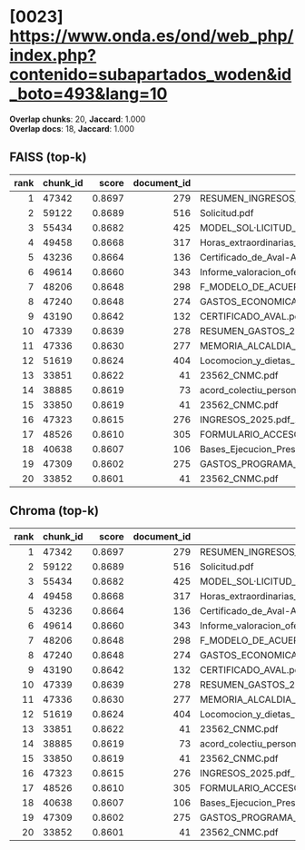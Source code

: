 # [0023] https://www.onda.es/ond/web_php/index.php?contenido=subapartados_woden&id_boto=493&lang=10

**Overlap chunks**: 20, **Jaccard**: 1.000  
**Overlap docs**: 18, **Jaccard**: 1.000

## FAISS (top-k)
rank | chunk_id | score | document_id | title
---:|---|---:|---:|---
1 | 47342 | 0.8697 | 279 | RESUMEN_INGRESOS_2025.pdf_1742285328909.pdf
2 | 59122 | 0.8689 | 516 | Solicitud.pdf
3 | 55434 | 0.8682 | 425 | MODEL_SOL·LICITUD_ESCOLETA_ESTIU_2025 (1).pdf
4 | 49458 | 0.8668 | 317 | Horas_extraordinarias_junio.pdf
5 | 43236 | 0.8664 | 136 | Certificado_de_Aval-Ayuntamiento_de_Onda_Servicios_AGE_logo.pdf
6 | 49614 | 0.8660 | 343 | Informe_valoracion_ofertas_S2._Suministro_y_servicio_de_impresion.pdf
7 | 48206 | 0.8648 | 298 | F_MODELO_DE_ACUERDO_SOL_AYC_RED_INTERIOR_PARA_AUTOCONSUMO_PROYECTO_PABELLON.pdf
8 | 47240 | 0.8648 | 274 | GASTOS_ECONOMICA_2025.pdf_1742285328993.pdf
9 | 43190 | 0.8642 | 132 | CERTIFICADO_AVAL.pdf
10 | 47339 | 0.8639 | 278 | RESUMEN_GASTOS_2025.pdf_1742285328925.pdf
11 | 47336 | 0.8630 | 277 | MEMORIA_ALCALDIA_PRESUPUESTO_2025.pdf_1742285328938.pdf
12 | 51619 | 0.8624 | 404 | Locomocion_y_dietas_Las_Rozas_civinet.pdf
13 | 33851 | 0.8622 | 41 | 23562_CNMC.pdf
14 | 38885 | 0.8619 | 73 | acord_colectiu_personal_funcionari_2025.pdf
15 | 33850 | 0.8619 | 41 | 23562_CNMC.pdf
16 | 47323 | 0.8615 | 276 | INGRESOS_2025.pdf_1742285328954.pdf
17 | 48526 | 0.8610 | 305 | FORMULARIO_ACCESO_PID.pdf
18 | 40638 | 0.8607 | 106 | Bases_Ejecucion_Presupuesto_2025.pdf
19 | 47309 | 0.8602 | 275 | GASTOS_PROGRAMA_2025.pdf_1742285328968.pdf
20 | 33852 | 0.8601 | 41 | 23562_CNMC.pdf

## Chroma (top-k)
rank | chunk_id | score | document_id | title
---:|---|---:|---:|---
1 | 47342 | 0.8697 | 279 | RESUMEN_INGRESOS_2025.pdf_1742285328909.pdf
2 | 59122 | 0.8689 | 516 | Solicitud.pdf
3 | 55434 | 0.8682 | 425 | MODEL_SOL·LICITUD_ESCOLETA_ESTIU_2025 (1).pdf
4 | 49458 | 0.8668 | 317 | Horas_extraordinarias_junio.pdf
5 | 43236 | 0.8664 | 136 | Certificado_de_Aval-Ayuntamiento_de_Onda_Servicios_AGE_logo.pdf
6 | 49614 | 0.8660 | 343 | Informe_valoracion_ofertas_S2._Suministro_y_servicio_de_impresion.pdf
7 | 48206 | 0.8648 | 298 | F_MODELO_DE_ACUERDO_SOL_AYC_RED_INTERIOR_PARA_AUTOCONSUMO_PROYECTO_PABELLON.pdf
8 | 47240 | 0.8648 | 274 | GASTOS_ECONOMICA_2025.pdf_1742285328993.pdf
9 | 43190 | 0.8642 | 132 | CERTIFICADO_AVAL.pdf
10 | 47339 | 0.8639 | 278 | RESUMEN_GASTOS_2025.pdf_1742285328925.pdf
11 | 47336 | 0.8630 | 277 | MEMORIA_ALCALDIA_PRESUPUESTO_2025.pdf_1742285328938.pdf
12 | 51619 | 0.8624 | 404 | Locomocion_y_dietas_Las_Rozas_civinet.pdf
13 | 33851 | 0.8622 | 41 | 23562_CNMC.pdf
14 | 38885 | 0.8619 | 73 | acord_colectiu_personal_funcionari_2025.pdf
15 | 33850 | 0.8619 | 41 | 23562_CNMC.pdf
16 | 47323 | 0.8615 | 276 | INGRESOS_2025.pdf_1742285328954.pdf
17 | 48526 | 0.8610 | 305 | FORMULARIO_ACCESO_PID.pdf
18 | 40638 | 0.8607 | 106 | Bases_Ejecucion_Presupuesto_2025.pdf
19 | 47309 | 0.8602 | 275 | GASTOS_PROGRAMA_2025.pdf_1742285328968.pdf
20 | 33852 | 0.8601 | 41 | 23562_CNMC.pdf
